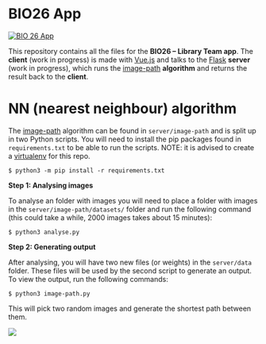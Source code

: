 # BIO26 App

[![BIO 26 App](https://i.imgur.com/SK2QXvL.jpg)](https://www.youtube.com/watch?v=cFHTQ0yzrnE "BIO 26 App")

This repository contains all the files for the **BIO26 – Library Team app**. The **client** (work in progress) is made with [Vue.js](https://vuejs.org/) and talks to the [Flask](https://palletsprojects.com/p/flask/) **server** (work in progress), which runs the [image-path](https://github.com/ml4a/ml4a-guides/blob/master/notebooks/image-path.ipynb) **algorithm** and returns the result back to the **client**.

# NN (nearest neighbour) algorithm

The [image-path](https://github.com/ml4a/ml4a-guides/blob/master/notebooks/image-path.ipynb) algorithm can be found in ``server/image-path`` and is split up in two Python scripts. You will need to install the pip packages found in ``requirements.txt`` to be able to run the scripts. NOTE: it is advised to create a [virtualenv](https://packaging.python.org/guides/installing-using-pip-and-virtual-environments/) for this repo.

```
$ python3 -m pip install -r requirements.txt
```

**Step 1: Analysing images**

To analyse an folder with images you will need to place a folder with images in the ``server/image-path/datasets/`` folder and run the following command (this could take a while, 2000 images takes about 15 minutes):

```
$ python3 analyse.py
```

**Step 2: Generating output**

After analysing, you will have two new files (or weights) in the ``server/data`` folder. These files will be used by the second script to generate an output. To view the output, run the following commands:

```
$ python3 image-path.py
```

This will pick two random images and generate the shortest path between them.

![
](https://i.imgur.com/9GhCbk8.png "Output")
